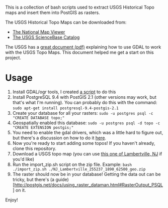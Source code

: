 This is a collection of bash scripts used to extract USGS Historical Topo maps and insert them into PostGIS as rasters.

The USGS Historical Topo Maps can be downloaded from:
* [The National Map Viewer](http://viewer.nationalmap.gov)
* [The USGS ScienceBase Catalog](https://www.sciencebase.gov/catalog/)

The USGS has a [great document (pdf)](http://nationalmap.gov/ustopo/documents/ustopo2gtif_current.pdf) explaining how to use GDAL to work with the USGS Topo Maps.
This document helped me get a start on this project.

# Usage
1. Install GDAL/ogr tools, I created [a script](https://github.com/jimmyrocks/dotfiles/blob/master/geo_install.sh) to do this
2. Install PostgreSQL 9.4 with PostGIS 2.1 (other versions may work, but that's what I'm running).
   You can probably do this with the command: `sudo apt-get install postgresql-9.4-postgis-2.1`
3. Create your database for all your rasters:
   `sudo -u postgres psql -c "CREATE DATABASE topo;"`
4. Geospatially enabled this database:
   `sudo -u postgres psql -d topo -c "CREATE EXTENSION postgis;"`
5. You need to enable the gdal drivers, which was a little hard to figure out, but there's a discussion on how to do it [here](http://comments.gmane.org/gmane.comp.gis.postgis/37510).
6. Now you're ready to start adding some topos! If you haven't already, clone this repository.
7. Download a USGS topo map (you can use [this one of Lambertville, NJ](http://ims.er.usgs.gov/gda_services/download?item_id=5377298) if you'd like)
8. Run the import_zip.sh script on the zip file. Example:
   `bash ./import_zip.sh ./NJ_Lambertville_255237_1890_62500_geo.zip`
9. The raster should now be in your database! Getting the data out can be tricky, but there's (a guide)[http://postgis.net/docs/using_raster_dataman.html#RasterOutput_PSQL] on it.

Enjoy!
